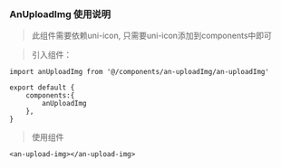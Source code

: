 ### AnUploadImg 使用说明

> 此组件需要依赖uni-icon, 只需要uni-icon添加到components中即可

> 引入组件：
```
import anUploadImg from '@/components/an-uploadImg/an-uploadImg'

export default {
	components:{
		anUploadImg
	},
}
```
>使用组件
```
<an-upload-img></an-upload-img>
```
